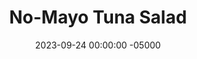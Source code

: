 ---
layout: post
title:  "No-Mayo Tuna Salad"
date:   2023-09-24 00:00:00 -05000
categories: 
- Recipes
- Fish
permalink: /recipes/tuna-salad
image: /assets/Food/Fish/Tuna Salad/tuna-salad.jpg
ing: tunasalad-ing
facts: tunasalad-facts
Prep: 20
Rest: 
Cook: 
Source1: 
Source2: 
Description: Tuna salad, or tuna fish, is a simple throw together meal that can use pretty much anything in your fridge. Binded with Greek yogurt instead of mayo, this "salad" is much better for you, and is a great lunch. The recipe makes 2 servings as bowls, or 4 if made as a sandwich.
Instructions: 
- Drain the fish and add to a large bowl. Mash with a fork.  For the fish, I use 2 5oz cans of solid white albacore tuna in water<br><br>

- Chop up all the vegetables and add to the bowl along with all the spices and everything else. Mix and serve<br><br>

- Makes 2 bowls or 4 sandwiches
---